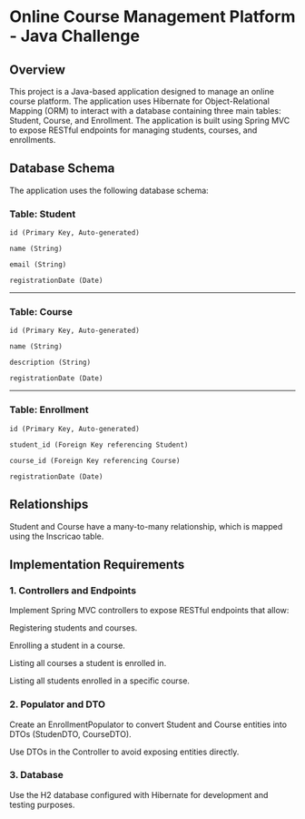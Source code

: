 # Online Course Management Platform - Java Challenge
## Overview
This project is a Java-based application designed to manage an online course platform. The application uses Hibernate for Object-Relational Mapping (ORM) to interact with a database containing three main tables: Student, Course, and Enrollment. The application is built using Spring MVC to expose RESTful endpoints for managing students, courses, and enrollments.

## Database Schema
The application uses the following database schema:

### Table: Student
    
    id (Primary Key, Auto-generated)

    name (String)

    email (String)

    registrationDate (Date)
---
### Table: Course
    
    id (Primary Key, Auto-generated)

    name (String)

    description (String)

    registrationDate (Date)
---
### Table: Enrollment

    id (Primary Key, Auto-generated)

    student_id (Foreign Key referencing Student)

    course_id (Foreign Key referencing Course)

    registrationDate (Date)

## Relationships
Student and Course have a many-to-many relationship, which is mapped using the Inscricao table.

## Implementation Requirements

### 1. Controllers and Endpoints
    
Implement Spring MVC controllers to expose RESTful endpoints that allow:

Registering students and courses.

Enrolling a student in a course.

Listing all courses a student is enrolled in.

Listing all students enrolled in a specific course.

### 2. Populator and DTO
    
Create an EnrollmentPopulator to convert Student and Course entities into DTOs (StudenDTO, CourseDTO).

Use DTOs in the Controller to avoid exposing entities directly.

### 3. Database
    
Use the H2 database configured with Hibernate for development and testing purposes.
